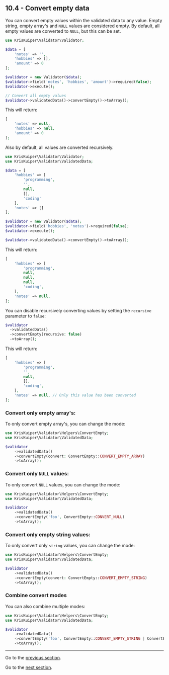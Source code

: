 ## 10.4 - Convert empty data
You can convert empty values within the validated data to any value. Empty string, empty array's and `NULL` values are considered empty. By default, all empty values are converted to `NULL`, but this can be set.

```php
use KrisKuiper\Validator\Validator;

$data = [
    'notes' => '', 
    'hobbies' => [], 
    'amount' => 0
];

$validator = new Validator($data);
$validator->field('notes', 'hobbies', 'amount')->required(false);
$validator->execute();

// Convert all empty values
$validator->validatedData()->convertEmpty()->toArray();
```

This will return:

```php
[
    'notes' => null, 
    'hobbies' => null, 
    'amount' => 0
];
```

Also by default, all values are converted recursively.
```php
use KrisKuiper\Validator\Validator;
use KrisKuiper\Validator\ValidatedData;

$data = [
    'hobbies' => [
        'programming', 
        '', 
        null, 
        [], 
        'coding'
    ], 
    'notes' => []
];

$validator = new Validator($data);
$validator->field('hobbies', 'notes')->required(false);
$validator->execute();

$validator->validatedData()->convertEmpty()->toArray();
```
This will return:

```php
[
    'hobbies' => [
        'programming', 
        null, 
        null, 
        null, 
        'coding',
    ],
    'notes' => null,
]; 
```

You can disable recursively converting values by setting the `recursive` parameter to `false`:
```php
$validator
  ->validatedData()
  ->convertEmpty(recursive: false)
  ->toArray();
```

This will return:
```php
[
    'hobbies' => [
        'programming', 
        '', 
        null, 
        [], 
        'coding',
    ],
    'notes' => null, // Only this value has been converted 
];
```

### Convert only empty array's:
To only convert empty array's, you can change the mode:
```php
use KrisKuiper\Validator\Helpers\ConvertEmpty;
use KrisKuiper\Validator\ValidatedData;

$validator
    ->validatedData()
    ->convertEmpty(convert: ConvertEmpty::CONVERT_EMPTY_ARRAY)
    ->toArray();
```

### Convert only `NULL` values:
To only convert `NULL` values, you can change the mode:
```php
use KrisKuiper\Validator\Helpers\ConvertEmpty;
use KrisKuiper\Validator\ValidatedData;

$validator
    ->validatedData()
    ->convertEmpty('foo', ConvertEmpty::CONVERT_NULL)
    ->toArray();
```

### Convert only empty string values:
To only convert only `string` values, you can change the mode:
```php
use KrisKuiper\Validator\Helpers\ConvertEmpty;
use KrisKuiper\Validator\ValidatedData;

$validator
    ->validatedData()
    ->convertEmpty(convert: ConvertEmpty::CONVERT_EMPTY_STRING)
    ->toArray();
```

### Combine convert modes
You can also combine multiple modes:
```php
use KrisKuiper\Validator\Helpers\ConvertEmpty;
use KrisKuiper\Validator\ValidatedData;

$validator
    ->validatedData()
    ->convertEmpty('foo', ConvertEmpty::CONVERT_EMPTY_STRING | ConvertEmpty::CONVERT_NULL)
    ->toArray();
```


---------------

Go to the [previous section](/docs/10%20-%20Retrieving%20validated%20data/10.3%20-%20Filter%20empty%20values.md).

Go to the [next section](/docs/10%20-%20Retrieving%20validated%20data/10.5%20-%20Template.md).